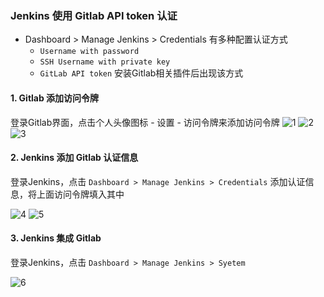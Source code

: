 ### Jenkins 使用 Gitlab API token 认证
* Dashboard > Manage Jenkins > Credentials 有多种配置认证方式
  * `Username with password`
  * `SSH Username with private key`
  * `GitLab API token` 安装Gitlab相关插件后出现该方式

#### 1. Gitlab 添加访问令牌
登录Gitlab界面，点击个人头像图标 - 设置 - 访问令牌来添加访问令牌
![1](https://fgq233.github.io/imgs/jenkins/001.jpg)
![2](https://fgq233.github.io/imgs/jenkins/002.jpg)
![3](https://fgq233.github.io/imgs/jenkins/003.jpg)


#### 2. Jenkins 添加 Gitlab 认证信息
登录Jenkins，点击 `Dashboard > Manage Jenkins > Credentials` 添加认证信息，将上面访问令牌填入其中

![4](https://fgq233.github.io/imgs/jenkins/004.jpg)
![5](https://fgq233.github.io/imgs/jenkins/005.jpg)

#### 3. Jenkins 集成 Gitlab
登录Jenkins，点击 `Dashboard > Manage Jenkins > Syetem`

![6](https://fgq233.github.io/imgs/jenkins/006.jpg)
